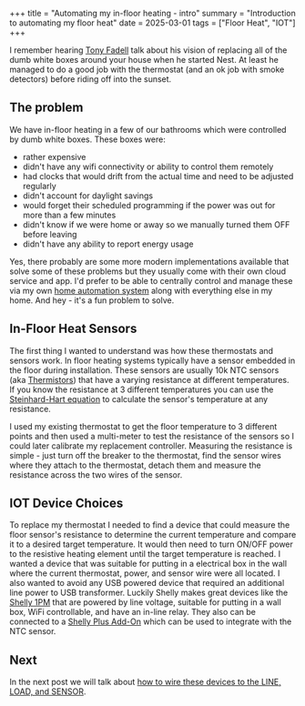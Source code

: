 +++
title = "Automating my in-floor heating - intro"
summary = "Introduction to automating my floor heat"
date = 2025-03-01
tags = ["Floor Heat", "IOT"]
+++

I remember hearing [Tony Fadell](https://en.wikipedia.org/wiki/Tony_Fadell) talk about his vision of replacing
all of the dumb white boxes around your house when he started Nest. At least he managed to do a good job with 
the thermostat (and an ok job with smoke detectors) before riding off into the sunset.

## The problem

We have in-floor heating in a few of our bathrooms which were controlled by dumb white boxes. These boxes were:
* rather expensive
* didn't have any wifi connectivity or ability to control them remotely
* had clocks that would drift from the actual time and need to be adjusted regularly
* didn't account for daylight savings
* would forget their scheduled programming if the power was out for more than a few minutes
* didn't know if we were home or away so we manually turned them OFF before leaving
* didn't have any ability to report energy usage

Yes, there probably are some more modern implementations available that solve some of these problems but they
usually come with their own cloud service and app. I'd prefer to be able to centrally control and manage these
via my own [home automation system](https://www.home-assistant.io/) along with everything else in my home. And hey - 
it's a fun problem to solve.

## In-Floor Heat Sensors

The first thing I wanted to understand was how these thermostats and sensors work.
In floor heating systems typically have a sensor embedded in the floor during installation. These sensors are
usually 10k NTC sensors (aka [Thermistors](https://en.wikipedia.org/wiki/Thermistor)) that have a varying 
resistance at different temperatures. If you know the resistance at 3 different temperatures you can use the 
[Steinhard-Hart equation](https://en.wikipedia.org/wiki/Steinhart%E2%80%93Hart_equation) 
to calculate the sensor's temperature at any resistance. 

I used my existing thermostat to get the floor temperature to 3 different points and then used a multi-meter to 
test the resistance of the sensors so I could later calibrate my replacement controller. Measuring the resistance 
is simple - just turn off the breaker to the thermostat, find the sensor wires where they attach to the thermostat, 
detach them and measure the resistance across the two wires of the sensor.

## IOT Device Choices

To replace my thermostat I needed to find a device that could measure the floor sensor's resistance to determine the 
current temperature and compare it to a desired target temperature. It would then need to turn ON/OFF power to the 
resistive heating element until the target temperature is reached. I wanted a device that was suitable for 
putting in a electrical box in the wall where the current thermostat, power, and sensor wire were all located. 
I also wanted to avoid any USB powered device that required an additional line power to USB transformer. 
Luckily Shelly makes great devices like the [Shelly 1PM](https://us.shelly.com/products/shelly-1pm-gen3) that are powered 
by line voltage, suitable for putting in a wall box, WiFi controllable, and have an in-line relay. They also can be
connected to a [Shelly Plus Add-On](https://us.shelly.com/products/shelly-plus-add-on) which can be used to integrate
with the NTC sensor.

## Next

In the next post we will talk about 
[how to wire these devices to the LINE, LOAD, and SENSOR](/posts/iot-floor-heat-wiring).